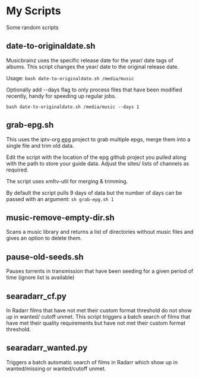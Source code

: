 # My Scripts

Some random scripts

## date-to-originaldate.sh
Musicbrainz uses the specific release date for the year/ date tags of albums. This script changes the year/ date to the original release date.

Usage: `bash date-to-originaldate.sh /media/music`

Optionally add --days flag to only process files that have been modified recently, handy for speeding up regular jobs.

`bash date-to-originaldate.sh /media/music --days 1`

## grab-epg.sh
This uses the iptv-org [epg](https://github.com/iptv-org/epg/) project to grab multiple epgs, merge them into a single file and trim old data.

Edit the script with the location of the epg github project you pulled along with the path to store your guide data. Adjust the sites/ lists of channels as required.

The script uses xmltv-util for merging & trimming.

By default the script pulls 9 days of data but the number of days can be passed with an argument: `sh grab-epg.sh 1`

## music-remove-empty-dir.sh
Scans a music library and returns a list of directories without music files and gives an option to delete them.

## pause-old-seeds.sh
Pauses torrents in transmission that have been seeding for a given period of time (ignore list is available)

## searadarr_cf.py
In Radarr films that have not met their custom format threshold do not show up in wanted/ cutoff unmet. This script triggers a batch search of films that have met their quality requirements but have not met their custom format threshold.

## searadarr_wanted.py
Triggers a batch automatic search of films in Radarr which show up in wanted/missing or wanted/cutoff unmet.

